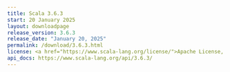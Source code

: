 ```yaml
---
title: Scala 3.6.3
start: 20 January 2025
layout: downloadpage
release_version: 3.6.3
release_date: "January 20, 2025"
permalink: /download/3.6.3.html
license: <a href="https://www.scala-lang.org/license/">Apache License, Version 2.0</a>
api_docs: https://www.scala-lang.org/api/3.6.3/
---
```

